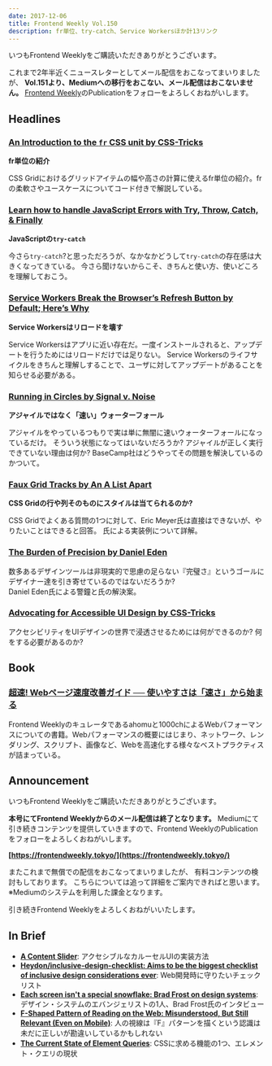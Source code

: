 ```yaml
---
date: 2017-12-06
title: Frontend Weekly Vol.150
description: fr単位、try-catch、Service Workersほか計13リンク
---
```


いつもFrontend Weeklyをご購読いただきありがとうございます。

これまで2年半近くニュースレターとしてメール配信をおこなってまいりましたが、
**Vol.151より、Mediumへの移行をおこない、メール配信はおこないません。**
[Frontend Weekly](https://frontendweekly.tokyo/)のPublicationをフォローをよろしくおねがいします。

## Headlines

### [An Introduction to the `fr` CSS unit by CSS-Tricks](https://css-tricks.com/introduction-fr-css-unit/)

**fr単位の紹介**

CSS Gridにおけるグリッドアイテムの幅や高さの計算に使えるfr単位の紹介。frの柔軟さやユースケースについてコード付きで解説している。

### [Learn how to handle JavaScript Errors with Try, Throw, Catch, & Finally](https://codeburst.io/learn-how-to-handle-javascript-errors-with-try-throw-catch-finally-83b4f9ef8c6f)

**JavaScriptの`try-catch`**

今さら`try-catch`?と思っただろうが、なかなかどうして`try-catch`の存在感は大きくなってきている。
今さら聞けないからこそ、きちんと使い方、使いどころを理解しておこう。

### [Service Workers Break the Browser’s Refresh Button by Default; Here’s Why](https://redfin.engineering/service-workers-break-the-browsers-refresh-button-by-default-here-s-why-56f9417694)

**Service Workersはリロードを壊す**

Service Workersはアプリに近い存在だ。一度インストールされると、アップデートを行うためにはリロードだけでは足りない。
Service Workersのライフサイクルをきちんと理解しすることで、ユーザに対してアップデートがあることを知らせる必要がある。

### [Running in Circles by Signal v. Noise](https://m.signalvnoise.com/running-in-circles-aae73d79ce19)

**アジャイルではなく「速い」ウォーターフォール**

アジャイルをやっているつもりで実は単に無闇に速いウォーターフォールになっているだけ。
そういう状態になってはいないだろうか?
アジャイルが正しく実行できていない理由は何か? BaseCamp社はどうやってその問題を解決しているのかついて。

### [Faux Grid Tracks by An A List Apart](https://alistapart.com/article/faux-grid-tracks)

**CSS Gridの行や列そのものにスタイルは当てられるのか?**

CSS Gridでよくある質問の1つに対して、Eric Meyer氏は直接はできないが、やりたいことはできると回答。
氏による実装例について詳解。

### [The Burden of Precision by Daniel Eden](https://daneden.me/2017/11/15/the-burden-of-precision/)

数多あるデザインツールは非現実的で思慮の足らない『完璧さ』というゴールにデザイナー達を引き寄せているのではないだろうか?  
Daniel Eden氏による警鐘と氏の解決案。

### [Advocating for Accessible UI Design by CSS-Tricks](https://css-tricks.com/advocating-for-accessible-ui-design/)

アクセシビリティをUIデザインの世界で浸透させるためには何ができるのか? 何をする必要があるのか?

## Book

### [超速! Webページ速度改善ガイド ── 使いやすさは「速さ」から始まる](http://amzn.to/2iVvU02)

Frontend Weeklyのキュレータであるahomuと1000chによるWebパフォーマンスについての書籍。Webパフォーマンスの概要にはじまり、ネットワーク、レンダリング、スクリプト、画像など、Webを高速化する様々なベストプラクティスが詰まっている。

## Announcement

いつもFrontend Weeklyをご購読いただきありがとうございます。

**本号にてFrontend Weeklyからのメール配信は終了となります。**
Mediumにて引き続きコンテンツを提供していきますので、Frontend WeeklyのPublicationをフォローをよろしくおねがいします。

**[https://frontendweekly.tokyo/](https://frontendweekly.tokyo/)**

またこれまで無償での配信をおこなってまいりましたが、
有料コンテンツの検討もしております。
こちらについては追って詳細をご案内できればと思います。
※Mediumのシステムを利用した課金となります。

引き続きFrontend Weeklyをよろしくおねがいいたします。

## In Brief

- [**A Content Slider**](https://inclusive-components.design/a-content-slider/): アクセシブルなカルーセルUIの実装方法
- [**Heydon/inclusive-design-checklist: Aims to be the biggest checklist of inclusive design considerations ever**](https://github.com/Heydon/inclusive-design-checklist): Web開発時に守りたいチェックリスト
- [**Each screen isn't a special snowflake: Brad Frost on design systems**](https://www.invisionapp.com/blog/design-systems-brad-frost/): デザイン・システムのエバンジェリストの1人、Brad Frost氏のインタビュー
- [**F-Shaped Pattern of Reading on the Web: Misunderstood, But Still Relevant (Even on Mobile)**](https://www.nngroup.com/articles/f-shaped-pattern-reading-web-content/): 人の視線は『F』パターンを描くという認識は未だに正しいが勘違いしているかもしれない
- [**The Current State of Element Queries**](https://webdesign.tutsplus.com/articles/the-current-state-of-element-queries--cms-29690): CSSに求める機能の1つ、エレメント・クエリの現状
